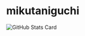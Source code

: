 # mikutaniguchi

![GitHub Stats Card](https://github-readme-stats.vercel.app/api?username=mikutaniguchi&count_private=true&theme=dracula)
